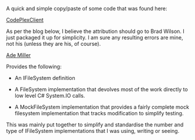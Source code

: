 A quick and simple copy/paste of some code that was found here:

[CodePlexClient](http://codeplexclient.codeplex.com/)

As per the blog below, I believe the attribution should go to Brad Wilson.  I just packaged it up for simplicity.  I am sure any resulting errors are mine, not his (unless they are his, of course).

[Ade Miller](http://www.ademiller.com/blogs/tech/2007/12/mocking-the-file-system/)

Provides the following:

* An IFileSystem definition

* A FileSystem implementation that devolves most of the work directly to low level C# System.IO calls.

* A MockFileSystem implementation that provides a fairly complete mock filesystem implementation that tracks modification to simplify testing.

This was mainly put together to simplify and standardise the number and type of IFileSystem implementations that I was using, writing or seeing.